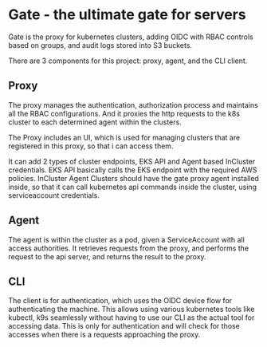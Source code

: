 # Gate - the ultimate gate for servers

Gate is the proxy for kubernetes clusters, adding OIDC with RBAC controls based on groups, and audit logs stored into S3 buckets.

There are 3 components for this project: proxy, agent, and the CLI client.

## Proxy
The proxy manages the authentication, authorization process and maintains all the RBAC configurations.
And it proxies the http requests to the k8s cluster to each determined agent within the clusters.

The Proxy includes an UI, which is used for managing clusters that are registered in this proxy, so that i can access them.

It can add 2 types of cluster endpoints, EKS API and Agent based InCluster credentials.
EKS API basically calls the EKS endpoint with the required AWS policies.
InCluster Agent Clusters should have the gate proxy agent installed inside, so that it can call kubernetes api commands inside the cluster, using serviceaccount credentials.

## Agent
The agent is within the cluster as a pod, given a ServiceAccount with all access authorities.
It retrieves requests from the proxy, and performs the request to the api server, and returns the result to the proxy.

## CLI
The client is for authentication, which uses the OIDC device flow for authenticating the machine. This allows using various kubernetes tools like kubectl, k9s seamlessly without having to use our CLI as the actual tool for accessing data.
This is only for authentication and will check for those accesses when there is a requests approaching the proxy.